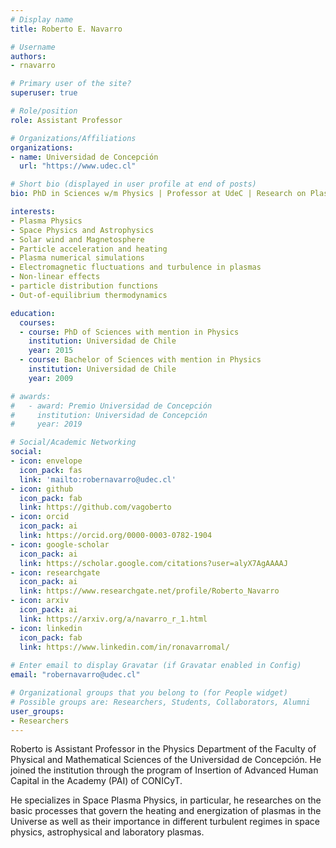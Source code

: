 ```yaml
---
# Display name
title: Roberto E. Navarro 

# Username
authors:
- rnavarro

# Primary user of the site?
superuser: true

# Role/position
role: Assistant Professor

# Organizations/Affiliations
organizations:
- name: Universidad de Concepción
  url: "https://www.udec.cl"

# Short bio (displayed in user profile at end of posts)
bio: PhD in Sciences w/m Physics | Professor at UdeC | Research on Plasma Physics | Linux User & dog lover | Haven't watched any Star Wars movie

interests:
- Plasma Physics
- Space Physics and Astrophysics
- Solar wind and Magnetosphere
- Particle acceleration and heating
- Plasma numerical simulations
- Electromagnetic fluctuations and turbulence in plasmas
- Non-linear effects
- particle distribution functions
- Out-of-equilibrium thermodynamics

education:
  courses:
  - course: PhD of Sciences with mention in Physics
    institution: Universidad de Chile
    year: 2015
  - course: Bachelor of Sciences with mention in Physics
    institution: Universidad de Chile
    year: 2009

# awards:
#   - award: Premio Universidad de Concepción
#     institution: Universidad de Concepción
#     year: 2019

# Social/Academic Networking
social:
- icon: envelope
  icon_pack: fas
  link: 'mailto:robernavarro@udec.cl'
- icon: github
  icon_pack: fab
  link: https://github.com/vagoberto
- icon: orcid
  icon_pack: ai
  link: https://orcid.org/0000-0003-0782-1904
- icon: google-scholar
  icon_pack: ai
  link: https://scholar.google.com/citations?user=alyX7AgAAAAJ
- icon: researchgate
  icon_pack: ai
  link: https://www.researchgate.net/profile/Roberto_Navarro
- icon: arxiv
  icon_pack: ai
  link: https://arxiv.org/a/navarro_r_1.html
- icon: linkedin
  icon_pack: fab
  link: https://www.linkedin.com/in/ronavarromal/
  
# Enter email to display Gravatar (if Gravatar enabled in Config)
email: "robernavarro@udec.cl"

# Organizational groups that you belong to (for People widget)
# Possible groups are: Researchers, Students, Collaborators, Alumni
user_groups:
- Researchers
---
```


Roberto is Assistant Professor in the Physics Department of the
Faculty of Physical and Mathematical Sciences of the Universidad de
Concepción. He joined the institution through the program of Insertion
of Advanced Human Capital in the Academy (PAI) of CONICyT.

He specializes in Space Plasma Physics, in particular, he researches
on the basic processes that govern the heating and energization of
plasmas in the Universe as well as their importance in different
turbulent regimes in space physics, astrophysical and laboratory
plasmas.
